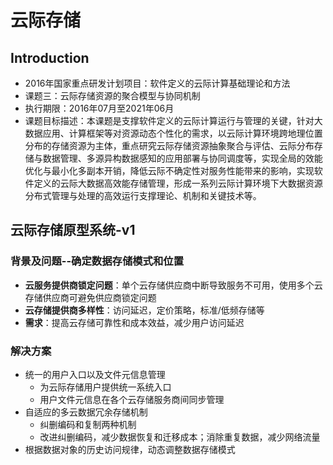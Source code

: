 # 云际存储

## Introduction

- 2016年国家重点研发计划项目：软件定义的云际计算基础理论和方法
- 课题三：云际存储资源的聚合模型与协同机制
- 执行期限：2016年07月至2021年06月
- 课题目标描述：本课题是支撑软件定义的云际计算运行与管理的关键，针对大数据应用、计算框架等对资源动态个性化的需求，以云际计算环境跨地理位置分布的存储资源为主体，重点研究云际存储资源抽象聚合与评估、云际分布存储与数据管理、多源异构数据感知的应用部署与协同调度等，实现全局的效能优化与最小化多副本开销，降低云际不确定性对服务性能带来的影响，实现软件定义的云际大数据高效能存储管理，形成一系列云际计算环境下大数据资源分布式管理与处理的高效运行支撑理论、机制和关键技术等。

## 云际存储原型系统-v1

### 背景及问题--确定数据存储模式和位置

- **云服务提供商锁定问题**：单个云存储供应商中断导致服务不可用，使用多个云存储供应商可避免供应商锁定问题
- **云存储提供商多样性**：访问延迟，定价策略，标准/低频存储等
- **需求**：提高云存储可靠性和成本效益，减少用户访问延迟

### 解决方案

- 统一的用户入口以及文件元信息管理
  - 为云际存储用户提供统一系统入口
  - 用户文件元信息在各个云存储服务商间同步管理
- 自适应的多云数据冗余存储机制
  - 纠删编码和复制两种机制
  - 改进纠删编码，减少数据恢复和迁移成本；消除重复数据，减少网络流量
- 根据数据对象的历史访问规律，动态调整数据存储模式
